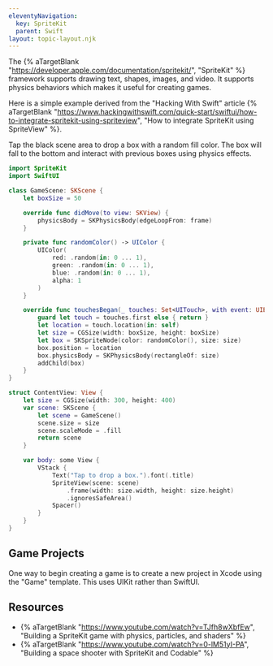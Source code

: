 ```yaml
---
eleventyNavigation:
  key: SpriteKit
  parent: Swift
layout: topic-layout.njk
---
```


The {% aTargetBlank "https://developer.apple.com/documentation/spritekit/",
"SpriteKit" %} framework supports drawing text, shapes, images, and video.
It supports physics behaviors which makes it useful for creating games.

Here is a simple example derived from the
"Hacking With Swift" article {% aTargetBlank
"https://www.hackingwithswift.com/quick-start/swiftui/how-to-integrate-spritekit-using-spriteview",
"How to integrate SpriteKit using SpriteView" %}.

Tap the black scene area to drop a box with a random fill color.
The box will fall to the bottom and interact with previous boxes
using physics effects.

```swift
import SpriteKit
import SwiftUI

class GameScene: SKScene {
    let boxSize = 50

    override func didMove(to view: SKView) {
        physicsBody = SKPhysicsBody(edgeLoopFrom: frame)
    }

    private func randomColor() -> UIColor {
        UIColor(
            red: .random(in: 0 ... 1),
            green: .random(in: 0 ... 1),
            blue: .random(in: 0 ... 1),
            alpha: 1
        )
    }

    override func touchesBegan(_ touches: Set<UITouch>, with event: UIEvent?) {
        guard let touch = touches.first else { return }
        let location = touch.location(in: self)
        let size = CGSize(width: boxSize, height: boxSize)
        let box = SKSpriteNode(color: randomColor(), size: size)
        box.position = location
        box.physicsBody = SKPhysicsBody(rectangleOf: size)
        addChild(box)
    }
}

struct ContentView: View {
    let size = CGSize(width: 300, height: 400)
    var scene: SKScene {
        let scene = GameScene()
        scene.size = size
        scene.scaleMode = .fill
        return scene
    }

    var body: some View {
        VStack {
            Text("Tap to drop a box.").font(.title)
            SpriteView(scene: scene)
                .frame(width: size.width, height: size.height)
                .ignoresSafeArea()
            Spacer()
        }
    }
}
```

## Game Projects

One way to begin creating a game is to create a new project in Xcode
using the "Game" template. This uses UIKit rather than SwiftUI.

## Resources

- {% aTargetBlank "https://www.youtube.com/watch?v=TJfh8wXbfEw",
  "Building a SpriteKit game with physics, particles, and shaders" %}
- {% aTargetBlank "https://www.youtube.com/watch?v=0-lM51yI-PA",
  "Building a space shooter with SpriteKit and Codable" %}
